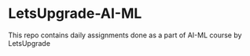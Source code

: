 # LetsUpgrade-AI-ML
This repo contains daily assignments done as a part of AI-ML course by LetsUpgrade
